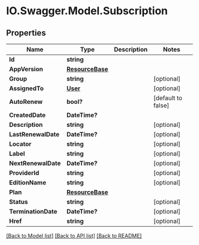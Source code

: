 # IO.Swagger.Model.Subscription
## Properties

Name | Type | Description | Notes
------------ | ------------- | ------------- | -------------
**Id** | **string** |  | 
**AppVersion** | [**ResourceBase**](ResourceBase.md) |  | 
**Group** | **string** |  | [optional] 
**AssignedTo** | [**User**](User.md) |  | [optional] 
**AutoRenew** | **bool?** |  | [default to false]
**CreatedDate** | **DateTime?** |  | 
**Description** | **string** |  | [optional] 
**LastRenewalDate** | **DateTime?** |  | [optional] 
**Locator** | **string** |  | [optional] 
**Label** | **string** |  | [optional] 
**NextRenewalDate** | **DateTime?** |  | [optional] 
**ProviderId** | **string** |  | [optional] 
**EditionName** | **string** |  | [optional] 
**Plan** | [**ResourceBase**](ResourceBase.md) |  | 
**Status** | **string** |  | [optional] 
**TerminationDate** | **DateTime?** |  | [optional] 
**Href** | **string** |  | [optional] 

[[Back to Model list]](../README.md#documentation-for-models) [[Back to API list]](../README.md#documentation-for-api-endpoints) [[Back to README]](../README.md)

